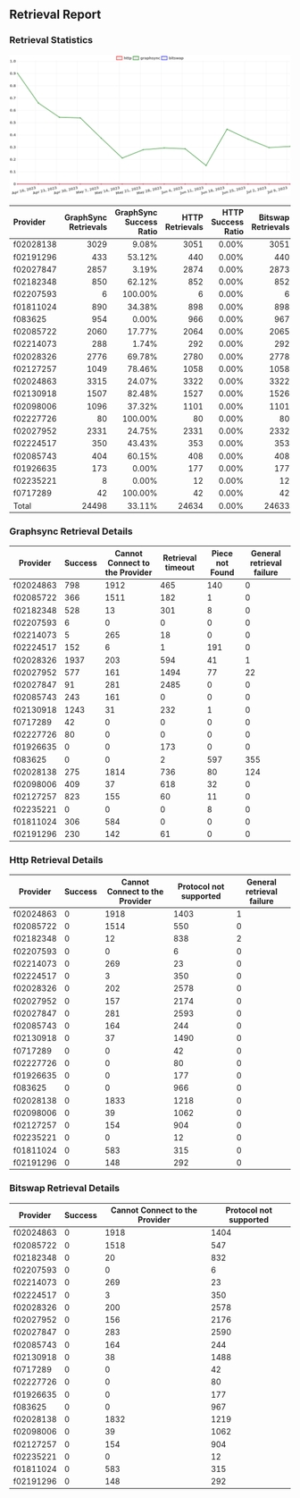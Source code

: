 ## Retrieval Report
### Retrieval Statistics
<img src="https://raw.githubusercontent.com/data-preservation-programs/filplus-checker-assets/main/filecoin-project/filecoin-plus-large-datasets/issues/1171/1688981979380.png"/>

| Provider  | GraphSync Retrievals | GraphSync Success Ratio | HTTP Retrievals | HTTP Success Ratio | Bitswap Retrievals | Bitswap Success Ratio |
| :-------- | -------------------: | ----------------------: | --------------: | -----------------: | -----------------: | --------------------: |
| f02028138 |                 3029 |                   9.08% |            3051 |              0.00% |               3051 |                 0.00% |
| f02191296 |                  433 |                  53.12% |             440 |              0.00% |                440 |                 0.00% |
| f02027847 |                 2857 |                   3.19% |            2874 |              0.00% |               2873 |                 0.00% |
| f02182348 |                  850 |                  62.12% |             852 |              0.00% |                852 |                 0.00% |
| f02207593 |                    6 |                 100.00% |               6 |              0.00% |                  6 |                 0.00% |
| f01811024 |                  890 |                  34.38% |             898 |              0.00% |                898 |                 0.00% |
| f083625   |                  954 |                   0.00% |             966 |              0.00% |                967 |                 0.00% |
| f02085722 |                 2060 |                  17.77% |            2064 |              0.00% |               2065 |                 0.00% |
| f02214073 |                  288 |                   1.74% |             292 |              0.00% |                292 |                 0.00% |
| f02028326 |                 2776 |                  69.78% |            2780 |              0.00% |               2778 |                 0.00% |
| f02127257 |                 1049 |                  78.46% |            1058 |              0.00% |               1058 |                 0.00% |
| f02024863 |                 3315 |                  24.07% |            3322 |              0.00% |               3322 |                 0.00% |
| f02130918 |                 1507 |                  82.48% |            1527 |              0.00% |               1526 |                 0.00% |
| f02098006 |                 1096 |                  37.32% |            1101 |              0.00% |               1101 |                 0.00% |
| f02227726 |                   80 |                 100.00% |              80 |              0.00% |                 80 |                 0.00% |
| f02027952 |                 2331 |                  24.75% |            2331 |              0.00% |               2332 |                 0.00% |
| f02224517 |                  350 |                  43.43% |             353 |              0.00% |                353 |                 0.00% |
| f02085743 |                  404 |                  60.15% |             408 |              0.00% |                408 |                 0.00% |
| f01926635 |                  173 |                   0.00% |             177 |              0.00% |                177 |                 0.00% |
| f02235221 |                    8 |                   0.00% |              12 |              0.00% |                 12 |                 0.00% |
| f0717289  |                   42 |                 100.00% |              42 |              0.00% |                 42 |                 0.00% |
| Total     |                24498 |                  33.11% |           24634 |              0.00% |              24633 |                 0.00% |

### Graphsync Retrieval Details
| Provider  | Success | Cannot Connect to the Provider | Retrieval timeout | Piece not Found | General retrieval failure |
| --------- | ------- | ------------------------------ | ----------------- | --------------- | ------------------------- |
| f02024863 | 798     | 1912                           | 465               | 140             | 0                         |
| f02085722 | 366     | 1511                           | 182               | 1               | 0                         |
| f02182348 | 528     | 13                             | 301               | 8               | 0                         |
| f02207593 | 6       | 0                              | 0                 | 0               | 0                         |
| f02214073 | 5       | 265                            | 18                | 0               | 0                         |
| f02224517 | 152     | 6                              | 1                 | 191             | 0                         |
| f02028326 | 1937    | 203                            | 594               | 41              | 1                         |
| f02027952 | 577     | 161                            | 1494              | 77              | 22                        |
| f02027847 | 91      | 281                            | 2485              | 0               | 0                         |
| f02085743 | 243     | 161                            | 0                 | 0               | 0                         |
| f02130918 | 1243    | 31                             | 232               | 1               | 0                         |
| f0717289  | 42      | 0                              | 0                 | 0               | 0                         |
| f02227726 | 80      | 0                              | 0                 | 0               | 0                         |
| f01926635 | 0       | 0                              | 173               | 0               | 0                         |
| f083625   | 0       | 0                              | 2                 | 597             | 355                       |
| f02028138 | 275     | 1814                           | 736               | 80              | 124                       |
| f02098006 | 409     | 37                             | 618               | 32              | 0                         |
| f02127257 | 823     | 155                            | 60                | 11              | 0                         |
| f02235221 | 0       | 0                              | 0                 | 8               | 0                         |
| f01811024 | 306     | 584                            | 0                 | 0               | 0                         |
| f02191296 | 230     | 142                            | 61                | 0               | 0                         |

### Http Retrieval Details
| Provider  | Success | Cannot Connect to the Provider | Protocol not supported | General retrieval failure |
| --------- | ------- | ------------------------------ | ---------------------- | ------------------------- |
| f02024863 | 0       | 1918                           | 1403                   | 1                         |
| f02085722 | 0       | 1514                           | 550                    | 0                         |
| f02182348 | 0       | 12                             | 838                    | 2                         |
| f02207593 | 0       | 0                              | 6                      | 0                         |
| f02214073 | 0       | 269                            | 23                     | 0                         |
| f02224517 | 0       | 3                              | 350                    | 0                         |
| f02028326 | 0       | 202                            | 2578                   | 0                         |
| f02027952 | 0       | 157                            | 2174                   | 0                         |
| f02027847 | 0       | 281                            | 2593                   | 0                         |
| f02085743 | 0       | 164                            | 244                    | 0                         |
| f02130918 | 0       | 37                             | 1490                   | 0                         |
| f0717289  | 0       | 0                              | 42                     | 0                         |
| f02227726 | 0       | 0                              | 80                     | 0                         |
| f01926635 | 0       | 0                              | 177                    | 0                         |
| f083625   | 0       | 0                              | 966                    | 0                         |
| f02028138 | 0       | 1833                           | 1218                   | 0                         |
| f02098006 | 0       | 39                             | 1062                   | 0                         |
| f02127257 | 0       | 154                            | 904                    | 0                         |
| f02235221 | 0       | 0                              | 12                     | 0                         |
| f01811024 | 0       | 583                            | 315                    | 0                         |
| f02191296 | 0       | 148                            | 292                    | 0                         |

### Bitswap Retrieval Details
| Provider  | Success | Cannot Connect to the Provider | Protocol not supported |
| --------- | ------- | ------------------------------ | ---------------------- |
| f02024863 | 0       | 1918                           | 1404                   |
| f02085722 | 0       | 1518                           | 547                    |
| f02182348 | 0       | 20                             | 832                    |
| f02207593 | 0       | 0                              | 6                      |
| f02214073 | 0       | 269                            | 23                     |
| f02224517 | 0       | 3                              | 350                    |
| f02028326 | 0       | 200                            | 2578                   |
| f02027952 | 0       | 156                            | 2176                   |
| f02027847 | 0       | 283                            | 2590                   |
| f02085743 | 0       | 164                            | 244                    |
| f02130918 | 0       | 38                             | 1488                   |
| f0717289  | 0       | 0                              | 42                     |
| f02227726 | 0       | 0                              | 80                     |
| f01926635 | 0       | 0                              | 177                    |
| f083625   | 0       | 0                              | 967                    |
| f02028138 | 0       | 1832                           | 1219                   |
| f02098006 | 0       | 39                             | 1062                   |
| f02127257 | 0       | 154                            | 904                    |
| f02235221 | 0       | 0                              | 12                     |
| f01811024 | 0       | 583                            | 315                    |
| f02191296 | 0       | 148                            | 292                    |
